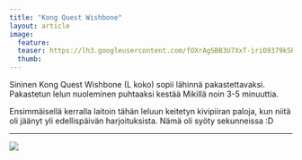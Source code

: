 ```yaml
---
title: "Kong Quest Wishbone"
layout: article
image:
  feature:
  teaser: https://lh3.googleusercontent.com/fOXrAgSBB3U7XxT-iriO9379kSRz8v7lXZPRbkFoteU=w245-h172-no
  thumb:
---
```


Sininen Kong Quest Wishbone (L koko) sopii lähinnä pakastettavaksi. Pakastetun lelun nuoleminen puhtaaksi kestää Mikillä noin 3-5 minuuttia.

Ensimmäisellä kerralla laitoin tähän leluun keitetyn kivipiiran paloja, kun niitä oli jäänyt yli edellispäivän harjoituksista. Nämä oli syöty sekunneissa :D

---

![](https://lh3.googleusercontent.com/NxrV3EnDb4ZaODiH0FIe4lDJF4Gcm_Cjp6ukOhDzMNg=w800)

